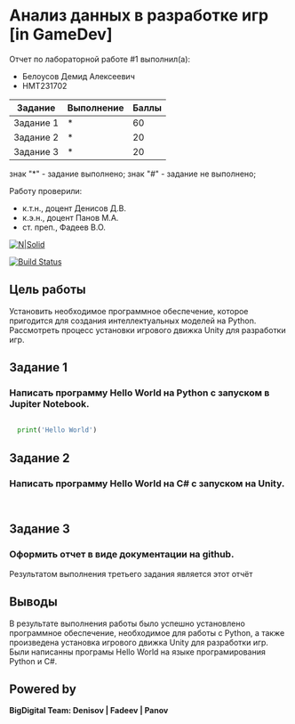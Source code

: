 # Анализ данных в разработке игр [in GameDev]
Отчет по лабораторной работе #1 выполнил(а):
- Белоусов Демид Алексеевич
- НМТ231702

| Задание | Выполнение | Баллы |
| ------ | ------ | ------ |
| Задание 1 | * | 60 |
| Задание 2 | * | 20 |
| Задание 3 | * | 20 |

знак "*" - задание выполнено; знак "#" - задание не выполнено;

Работу проверили:
- к.т.н., доцент Денисов Д.В.
- к.э.н., доцент Панов М.А.
- ст. преп., Фадеев В.О.

[![N|Solid](https://cldup.com/dTxpPi9lDf.thumb.png)](https://nodesource.com/products/nsolid)

[![Build Status](https://travis-ci.org/joemccann/dillinger.svg?branch=master)](https://travis-ci.org/joemccann/dillinger)

## Цель работы
Установить необходимое программное обеспечение, которое пригодится для создания интеллектуальных моделей на Python. Рассмотреть процесс установки игрового движка Unity для разработки игр.

## Задание 1
### Написать программу Hello World на Python с запуском в Jupiter Notebook.
```py

  print('Hello World')

```
## Задание 2
### Написать программу Hello World на C# с запуском на Unity. 
```cs



```
## Задание 3
### Оформить отчет в виде документации на github.
Результатом выполнения третьего задания является этот отчёт 
## Выводы

В результате выполнения работы было успешно установлено программное обеспечение, необходимое для работы с Python, а также произведена установка игрового движка Unity для разработки игр. Были написанны програмы Hello World на языке програмирования Python и C#.

## Powered by

**BigDigital Team: Denisov | Fadeev | Panov**
